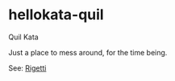 # hellokata-quil
Quil Kata

Just a place to mess around, for the time being.

See: [Rigetti](https://www.rigetti.com/)
